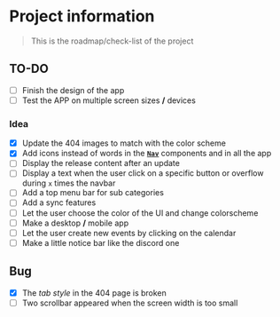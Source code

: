 # Project information

> This is the roadmap/check-list of the project

## TO-DO

- [ ] Finish the design of the app
- [ ] Test the APP on multiple screen sizes **/** devices

### Idea

- [x] Update the 404 images to match with the color scheme
- [x] Add icons instead of words in the **[`Nav`]("./../app/src/components/Nav.jsx)** components and in all the app
- [ ] Display the release content after an update
- [ ] Display a text when the user click on a specific button or overflow during `x` times the navbar
- [ ] Add a top menu bar for sub categories
- [ ] Add a sync features
- [ ] Let the user choose the color of the UI and change colorscheme
- [ ] Make a desktop **/** mobile app
- [ ] Let the user create new events by clicking on the calendar
- [ ] Make a little notice bar like the discord one

## Bug

- [x] The _tab style_ in the 404 page is broken
- [ ] Two scrollbar appeared when the screen width is too small
